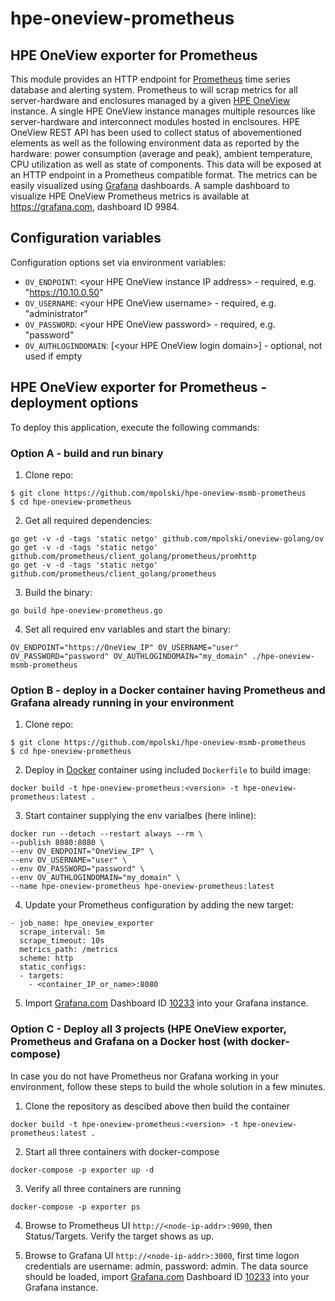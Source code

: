# hpe-oneview-prometheus

## HPE OneView exporter for Prometheus

This module provides an HTTP endpoint for [Prometheus](https://prometheus.io/) time series database and alerting system. Prometheus to will scrap metrics for all server-hardware and enclosures managed by a given [HPE OneView](https://www.hpe.com/pl/en/integrated-systems/software.html) instance.
A single HPE OneView instance manages multiple resources like server-hardware and interconnect modules hosted in enclsoures. HPE OneView REST API has been used to collect status of abovementioned elements as well as the following environment data as reported by the hardware: power consumption (average and peak), ambient temperature, CPU utilization as well as state of components. This data will be exposed at an HTTP endpoint in a Prometheus compatible format. The metrics can be easily visualized using [Grafana](https://grafana.com/) dashboards. A sample dashboard to visualize HPE OneView Prometheus metrics is available at https://grafana.com, dashboard ID 9984.

## Configuration variables

Configuration options set via environment variables:
* `OV_ENDPOINT`: \<your HPE OneView instance IP address\> - required, e.g. "https://10.10.0.50"
* `OV_USERNAME`: \<your HPE OneView username\> - required, e.g. "administrator"
* `OV_PASSWORD`: \<your HPE OneView password\> - required, e.g. "password"
* `OV_AUTHLOGINDOMAIN`: \[\<your HPE OneView login domain\>\] - optional, not used if empty

## HPE OneView exporter for Prometheus - deployment options

To deploy this application, execute the following commands:

### Option A - build and run binary

 1. Clone repo:

```
$ git clone https://github.com/mpolski/hpe-oneview-msmb-prometheus
$ cd hpe-oneview-prometheus
```
 2. Get all required dependencies: 

```
go get -v -d -tags 'static netgo' github.com/mpolski/oneview-golang/ov
go get -v -d -tags 'static netgo' github.com/prometheus/client_golang/prometheus/promhttp
go get -v -d -tags 'static netgo' github.com/prometheus/client_golang/prometheus

```
 
 3. Build the binary:

```
go build hpe-oneview-prometheus.go
```

 4. Set all required env variables and start the binary:

```
OV_ENDPOINT="https://OneView_IP" OV_USERNAME="user" OV_PASSWORD="password" OV_AUTHLOGINDOMAIN="my_domain" ./hpe-oneview-msmb-prometheus
```

### Option B - deploy in a Docker container having Prometheus and Grafana already running in your environment

 1. Clone repo:

```
$ git clone https://github.com/mpolski/hpe-oneview-msmb-prometheus
$ cd hpe-oneview-prometheus
```

 2. Deploy in [Docker](https://docker.com/) container using included `Dockerfile` to build image:

```
docker build -t hpe-oneview-prometheus:<version> -t hpe-oneview-prometheus:latest .
```

 3. Start container supplying the env varialbes (here inline):
    
```
docker run --detach --restart always --rm \
--publish 8080:8080 \
--env OV_ENDPOINT="OneView_IP" \
--env OV_USERNAME="user" \
--env OV_PASSWORD="password" \
--env OV_AUTHLOGINDOMAIN="my_domain" \
--name hpe-oneview-prometheus hpe-oneview-prometheus:latest
```
 4. Update your Prometheus configuration by adding the new target:

```
- job_name: hpe_oneview_exporter
  scrape_interval: 5m
  scrape_timeout: 10s
  metrics_path: /metrics
  scheme: http
  static_configs:
  - targets:
    - <container_IP_or_name>:8080
```

 5. Import [Grafana.com](https://grafana.com) Dashboard ID [10233](https://grafana.com/dashboards/10233) into your Grafana instance.


### Option C - Deploy all 3 projects (HPE OneView exporter, Prometheus and Grafana on a Docker host (with docker-compose)
In case you do not have Prometheus nor Grafana working in your environment, follow these steps to build the whole solution in a few minutes.

 1. Clone the repository as descibed above then build the container
  
```
docker build -t hpe-oneview-prometheus:<version> -t hpe-oneview-prometheus:latest .
```
 2. Start all three containers with docker-compose
  
```
docker-compose -p exporter up -d
```
 3. Verify all three containers are running
  
```
docker-compose -p exporter ps
```
 4. Browse to Prometheus UI ```http://<node-ip-addr>:9090```, then Status/Targets. Verify the target shows as up.

 5. Browse to Grafana UI ```http://<node-ip-addr>:3000```, first time logon credentials are username: admin, password: admin. 
    The data source should be loaded, import [Grafana.com](https://grafana.com) Dashboard ID [10233](https://grafana.com/dashboards/10233) into your Grafana instance.
  
